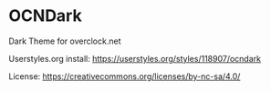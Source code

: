 # OCNDark
Dark Theme for overclock.net

Userstyles.org install: https://userstyles.org/styles/118907/ocndark

License: https://creativecommons.org/licenses/by-nc-sa/4.0/
